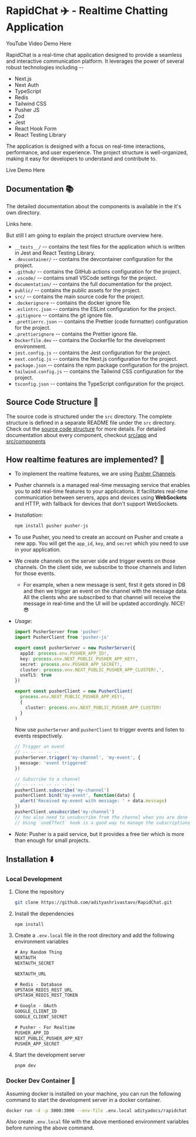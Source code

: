 # RapidChat ✈️ - Realtime Chatting Application

YouTube Video Demo Here

RapidChat is a real-time chat application designed to provide a seamless and interactive communication platform. It leverages the power of several robust technologies including --

- Next.js
- Next Auth
- TypeScript
- Redis
- Tailwind CSS
- Pusher JS
- Zod
- Jest
- React Hook Form
- React Testing Library

The application is designed with a focus on real-time interactions, performance, and user experience. The project structure is well-organized, making it easy for developers to understand and contribute to.

Live Demo Here

## Documentation 📚

The detailed documentation about the components is available in the it's own directory.

Links here.

But still I am going to explain the project structure overview here.

- `__tests__/` -- contains the test files for the application which is written in Jest and React Testing Library.
- `.devcontainer/` -- contains the devcontainer configuration for the project.
- `.github/` -- contains the GitHub actions configuration for the project.
- `.vscode/` -- contains small VSCode settings for the project.
- `documentation/` -- contains the full documentation for the project.
- `public/` -- contains the public assets for the project.
- `src/` -- contains the main source code for the project.
- `.dockerignore` -- contains the docker ignore file.
- `.eslintrc.json` -- contains the ESLint configuration for the project.
- `.gitignore` -- contains the git ignore file.
- `.prettierrc.json` -- contains the Prettier (code formatter) configuration for the project.
- `.prettierignore` -- contains the Prettier ignore file.
- `Dockerfile.dev` -- contains the Dockerfile for the development environment.
- `jest.config.js` -- contains the Jest configuration for the project.
- `next.config.js` -- contains the Next.js configuration for the project.
- `package.json` -- contains the npm package configuration for the project.
- `tailwind.config.js` -- contains the Tailwind CSS configuration for the project.
- `tsconfig.json` -- contains the TypeScript configuration for the project.

## Source Code Structure 📝

The source code is structured under the `src` directory. The complete structure is defined in a separate README file under the `src` directory.
Check out the [source code structure](./src/) for more details.
For detailed documentation about every component, checkout [src/app](./src/app/) and [src/components](./src/components/)

## How realtime features are implemented? 🤔

- To implement the realtime features, we are using [Pusher Channels](https://pusher.com/docs/channels/getting_started/javascript/?ref=docs-index).
- Pusher channels is a managed real-time messaging service that enables you to add real-time features to your applications. It facilitates real-time communication between servers, apps and devices using **WebSockets** and HTTP, with fallback for devices that don't support WebSockets.
- *Installation*:

   ```bash
   npm install pusher pusher-js
   ```

- To use Pusher, you need to create an account on Pusher and create a new app. You will get the `app_id`, `key`, and `secret` which you need to use in your application.
- We create channels on the server side and trigger events on those channels. On the client side, we subscribe to those channels and listen for those events.
  - For example, when a new message is sent, first it gets stored in DB and then we trigger an event on the channel with the message data. All the clients who are subscribed to that channel will receive the message in real-time and the UI will be updated accordingly. NICE! 😎
- *Usage*:

   ```typescript
   import PusherServer from 'pusher'
   import PusherClient from 'pusher-js'

   export const pusherServer = new PusherServer({
     appId: process.env.PUSHER_APP_ID!,
     key: process.env.NEXT_PUBLIC_PUSHER_APP_KEY!,
     secret: process.env.PUSHER_APP_SECRET!,
     cluster: process.env.NEXT_PUBLIC_PUSHER_APP_CLUSTER!,',
     useTLS: true
   })

   export const pusherClient = new PusherClient(
     process.env.NEXT_PUBLIC_PUSHER_APP_KEY!,
     {
       cluster: process.env.NEXT_PUBLIC_PUSHER_APP_CLUSTER!
     }
   )
   ```

   Now use `pusherServer` and `pusherClient` to trigger events and listen to events respectively.

   ```typescript
   // Trigger an event
   // -- -- -- -- --
   pusherServer.trigger('my-channel', 'my-event', {
     message: 'event triggered'
   })
   ```

   ```typescript
   // Subscribe to a channel
   // -- -- -- -- -- -- -- 
   pusherClient.subscribe('my-channel')
   pusherClient.bind('my-event', function(data) {
     alert('Received my-event with message: ' + data.message)
   })
   pusherClient.unsubscribe('my-channel')
   // You also need to unsubscribe from the channel when you are done listening to the events.
   // Using `useEffect` hook is a good way to manage the subscriptions and unsubscriptions.
   ```

- *Note*: Pusher is a paid service, but it provides a free tier which is more than enough for small projects.

## Installation ⬇️

### Local Development

1. Clone the repository

   ```bash
   git clone https://github.com/adityashrivastavv/RapidChat.git
   ```

2. Install the dependencies

   ```npm
   npm install
   ```

3. Create a `.env.local` file in the root directory and add the following environment variables

   ```txt
   # Any Random Thing
   NEXTAUTH
   NEXTAUTH_SECRET

   NEXTAUTH_URL

   # Redis - Database
   UPSTASH_REDIS_REST_URL
   UPSTASH_REDIS_REST_TOKEN

   # Google - OAuth
   GOOGLE_CLIENT_ID
   GOOGLE_CLIENT_SECRET

   # Pusher - For Realtime
   PUSHER_APP_ID
   NEXT_PUBLIC_PUSHER_APP_KEY
   PUSHER_APP_SECRET
   ```

4. Start the development server

   ```bash
   pnpm dev
   ```

### Docker Dev Container 🐋

Assuming docker is installed on your machine, you can run the following command to start the development server in a docker container.

```bash
docker run -d -p 3000:3000 --env-file .env.local adityadocs/rapidchat
```

Also create `.env.local` file with the above mentioned environment variables before running the above command.
